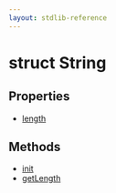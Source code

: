 ```yaml
---
layout: stdlib-reference
---
```


# struct String

## Properties

* [length](/stdlib-reference/types/String/length)

## Methods

* [init](/stdlib-reference/types/String/init)
* [getLength](/stdlib-reference/types/String/getLength)

